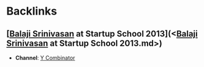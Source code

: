 
# Backlinks
## [[Balaji Srinivasan](<[Balaji Srinivasan.md>) at Startup School 2013](<[Balaji Srinivasan](<Balaji Srinivasan.md>) at Startup School 2013.md>)
- **Channel**: [Y Combinator](<Y Combinator.md>)

